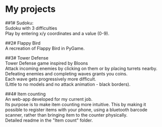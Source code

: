 # My projects

##1# Sudoku:  
Sudoku with 3 difficulties  
Play by entering x/y coordinates and a value (0-9).

##2# Flappy Bird  
A recreation of Flappy Bird in PyGame.

##3# Tower Defense  
Tower Defense game inspired by Bloons  
Attack incoming enemies by clicking on them or by placing turrets nearby.  
Defeating enemies and completing waves grants you coins.  
Each wave gets progressively more difficult.  
(Little to no models and no attack animation - black borders).

##4# Item counting  
An web-app developed for my current job.  
Its purpose is to make item counting more intuitive. 
This by making it possible to register items with your phone, using a bluetooth barcode scanner, 
rather than bringing item to the counter physically.  
Detailed readme in the "Item count" folder.

